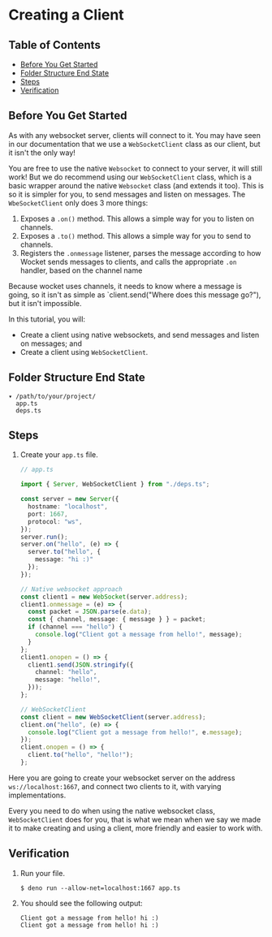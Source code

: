 # Creating a Client

## Table of Contents

- [Before You Get Started](#before-you-get-started)
- [Folder Structure End State](#folder-structure-end-state)
- [Steps](#steps)
- [Verification](#verification)

## Before You Get Started

As with any websocket server, clients will connect to it. You may have seen in
our documentation that we use a `WebSocketClient` class as our client, but it
isn't the only way!

You are free to use the native `Websocket` to connect to your server, it will
still work! But we do recommend using our `WebSocketClient` class, which is a
basic wrapper around the native `Websocket` class (and extends it too). This is
so it is simpler for you, to send messages and listen on messages. The
`WbeSocketClient` only does 3 more things:

1. Exposes a `.on()` method. This allows a simple way for you to listen on
   channels.
2. Exposes a `.to()` method. This allows a simple way for you to send to
   channels.
3. Registers the `.onmessage` listener, parses the message according to how
   Wocket sends messages to clients, and calls the appropriate `.on` handler,
   based on the channel name

Because wocket uses channels, it needs to know where a message is going, so it
isn't as simple as `client.send("Where does this message go?"), but it isn't
impossible.

In this tutorial, you will:

- Create a client using native websockets, and send messages and listen on
  messages; and
- Create a client using `WebSocketClient`.

## Folder Structure End State

```text
▾ /path/to/your/project/
  app.ts
  deps.ts
```

## Steps

1. Create your `app.ts` file.

   ```typescript
   // app.ts

   import { Server, WebSocketClient } from "./deps.ts";

   const server = new Server({
     hostname: "localhost",
     port: 1667,
     protocol: "ws",
   });
   server.run();
   server.on("hello", (e) => {
     server.to("hello", {
       message: "hi :)"
     });
   });

   // Native websocket approach
   const client1 = new WebSocket(server.address);
   client1.onmessage = (e) => {
     const packet = JSON.parse(e.data);
     const { channel, message: { message } } = packet;
     if (channel === "hello") {
       console.log("Client got a message from hello!", message);
     }
   };
   client1.onopen = () => {
     client1.send(JSON.stringify({
       channel: "hello",
       message: "hello!",
     }));
   };

   // WebSocketClient
   const client = new WebSocketClient(server.address);
   client.on("hello", (e) => {
     console.log("Client got a message from hello!", e.message);
   });
   client.onopen = () => {
     client.to("hello", "hello!");
   };
   ```

Here you are going to create your websocket server on the address
`ws://localhost:1667`, and connect two clients to it, with varying
implementations.

Every you need to do when using the native websocket class, `WebSocketClient`
does for you, that is what we mean when we say we made it to make creating and
using a client, more friendly and easier to work with.

## Verification

1. Run your file.

   ```shell
   $ deno run --allow-net=localhost:1667 app.ts
   ```

2. You should see the following output:

   ```shell
   Client got a message from hello! hi :)
   Client got a message from hello! hi :)
   ```

